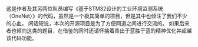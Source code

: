 这是作者及其另两位队员编写《基于STM32设计的工业环境监测系统（OneNet）》的代码，虽然是一个极其简单的项目，但是其中也倾注了我们不少的心血。
闲话短说，本次的开源项目是为了方便同道之间进行交流的。
如果后来者也倾向这类的题目，在借鉴的同时还请怀揣着青出于蓝胜于蓝的精神优化并超越该代码功能。
